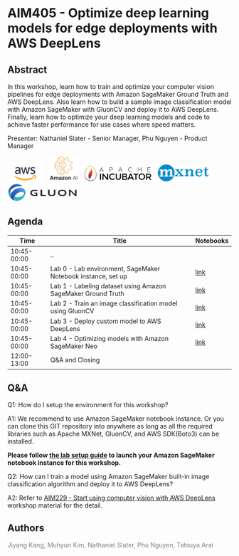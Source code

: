 AIM405 - Optimize deep learning models for edge deployments with AWS DeepLens
======================================================================================

Abstract
--------

In this workshop, learn how to train and optimize your computer vision pipelines for edge deployments with Amazon SageMaker Ground Truth and AWS DeepLens. Also learn how to build a sample image classification model with Amazon SageMaker with GluonCV and deploy it to AWS DeepLens. Finally, learn how to optimize your deep learning models and code to achieve faster performance for use cases where speed matters.

Presenter: Nathaniel Slater - Senior Manager, Phu Nguyen - Product Manager

<a href="https://aws.amazon.com/"><img src="_static/aws_logo.png" alt="AWS Icon" height="45"></a> &nbsp; <a href="https://ml.aws/"><img src="_static/amazon_ai.png" alt="AmazonAI Icon" height="58"></a> &nbsp; <a href="https://mxnet.incubator.apache.org/"><img src="_static/apache_incubator_logo.png" alt="Apache Incubator Icon" height="39"></a> &nbsp; <a href="https://mxnet.incubator.apache.org/"><img src="_static/mxnet_logo_2.png" alt="MXNet Icon" height="39"></a> &nbsp; <a href="https://gluon-cv.mxnet.io/"><img src="_static/gluon_logo_horizontal_small.png" alt="Gluon Icon" height="42"></a> 

Agenda
------

| Time        | Title                                                        | Notebooks |
| ----------- | ------------------------------------------------------------ | --------- |
| 10:45-00:00 | ..                                                           |           |
| 10:45-00:00 | Lab 0 - Lab environment, SageMaker Notebook instance, set up | [link][0] |
| 10:45-00:00 | Lab 1 - Labeling dataset using Amazon SageMaker Ground Truth | [link][1] |
| 10:45-00:00 | Lab 2 - Train an image classification model using GluonCV    | [link][2] |
| 10:45-00:00 | Lab 3 - Deploy custom model to AWS DeepLens                  | [link][3] |
| 10:45-00:00 | Lab 4 - Optimizing models with Amazon SageMaker Neo          | [link][4] |
| 12:00-13:00 | Q&A and Closing                                              |           |

Q&A
---
Q1: How do I setup the environment for this workshop?

A1: We recommend to use Amazon SageMaker notebook instance. Or you can clone this GIT repository into anywhere as long as all the required libraries such as Apache MXNet, GluonCV, and AWS SDK(Boto3) can be installed. 

**Please follow [the lab setup guide](./Lab0/setup.md) to launch your Amazon SageMaker notebook instance for this workshop.**

Q2: How can I train a model using Amazon SageMaker built-in image classification algorithm and deploy it to AWS DeepLens?

A2: Refer to [AIM229 - Start using computer vision with AWS DeepLens][5] workshop material for the detail.


Authors
---

<span style="color:grey">Jiyang Kang, Muhyun Kim, Nathaniel Slater, Phu Nguyen, Tatsuya Arai</span>

[0]: ./Lab0/setup.md
[1]: ./Lab1/deeplens-l400-lab1-gt.ipynb
[2]: ./Lab2/lab2-image-classification.ipynb
[3]: ./Lab3/README.md
[4]: ./Lab4/lab4-neo.ipynb
[5]: ../AIM229-Beginner
